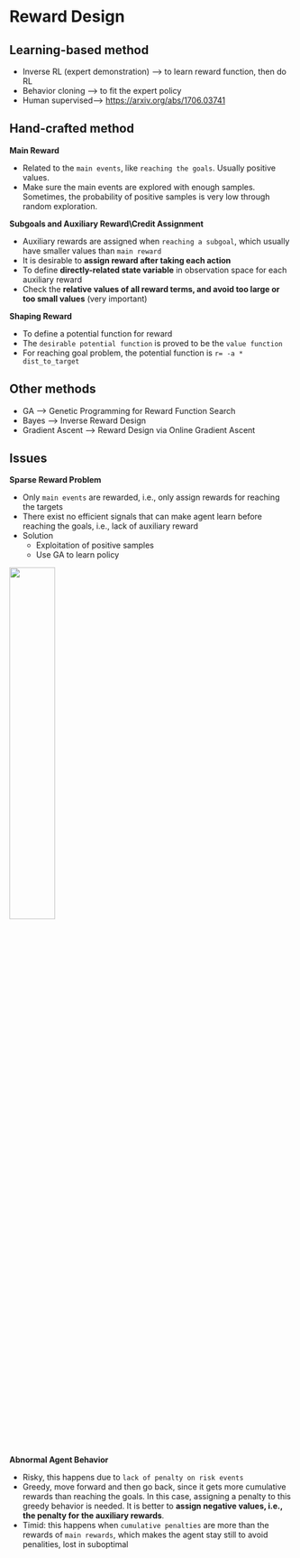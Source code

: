 # Reward Design

## Learning-based method

+ Inverse RL (expert demonstration) --> to learn reward function, then do RL
+ Behavior cloning --> to fit the expert policy
+ Human supervised--> https://arxiv.org/abs/1706.03741

## Hand-crafted method

**Main Reward**
+ Related to the `main events`, like `reaching the goals`. Usually positive values.
+ Make sure the main events are explored with enough samples. Sometimes, the probability of positive samples is very low through random exploration.

**Subgoals and Auxiliary Reward\Credit Assignment**

+ Auxiliary rewards are assigned when `reaching a subgoal`, which usually have smaller values than `main reward`
+ It is desirable to **assign reward after taking each action**
+ To define **directly-related state variable** in observation space for each auxiliary reward
+ Check the **relative values of all reward terms, and avoid too large or too small values** (very important)

**Shaping Reward**

+ To define a potential function for reward
+ The `desirable potential function` is proved to be the `value function`
+ For reaching goal problem, the potential function is `r= -a * dist_to_target`

## Other methods

+ GA --> Genetic Programming for Reward Function Search
+ Bayes --> Inverse Reward Design
+ Gradient Ascent --> Reward Design via Online Gradient Ascent


## Issues  

**Sparse Reward Problem**
+ Only `main events` are rewarded, i.e., only assign rewards for reaching the targets
+ There exist no efficient signals that can make agent learn before reaching the goals, i.e., lack of auxiliary reward
+ Solution
  + Exploitation of positive samples
  + Use GA to learn policy

<image src="images/sparse-reward.png" width="40%" height ="40%"/>

**Abnormal Agent Behavior**

+ Risky, this happens due to `lack of penalty on risk events`
+ Greedy, move forward and then go back, since it gets more cumulative rewards than reaching the goals. In this case, assigning a penalty to this greedy behavior is needed. It is better to **assign negative values, i.e., the penalty for the auxiliary rewards**.
+ Timid: this happens when `cumulative penalties` are more than the rewards of `main rewards`, which makes the agent stay still to avoid penalities, lost in suboptimal

